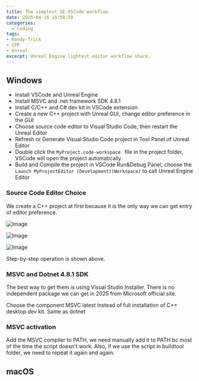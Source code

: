 ```yaml
---
title: The simplest UE-VSCode workflow
date: 2025-04-16 15:58:59
categories:
  - Coding
tags: 
- Handy-Trick
- CPP
- Unreal
excerpt: Unreal Engine lightest editor workflow share.
---
```


## Windows

* Install VSCode and Unreal Engine
* Install MSVC and .net framework SDK 4.8.1
* Install C/C++ and C# dev kit in VSCode extension
* Create a new C++ project with Unreal GUI,  change editor preference in the GUI
* Choose source code editor to Visual Studio Code, then restart the Unreal Editor
* Refresh or Generate Visual Studio Code project in Tool Panel of Unreal Editor
* Double click the `MyProject.code-workspace ` file in the project folder, VSCode will open the project automatically
* Build and Compile the project in VSCode Run&Debug Panel, choose the `Launch MyProjectEditor (Development)(Workspace)` to call Unreal Engine Editor

### Source Code Editor Choice

We create a C++ project at first because it is the only way we can get entry of editor preference.

![Image](https://github.com/user-attachments/assets/3dea22f2-fa6e-4a46-9918-740cd9c2d4e0)

![Image](https://github.com/user-attachments/assets/70d40f33-a02b-4ba1-a25e-fc09026b1677)

![Image](https://github.com/user-attachments/assets/a1b9e3db-4cb1-4bf7-9b30-abb40590f6bc)

Step-by-step operation is shown above.

### MSVC and Dotnet 4.8.1 SDK

The best way to get them is using Visual Studio Installer. There is no independent package we can get in 2025 from Microsoft official site. 

Choose the component MSVC latest instead of full installation of C++ desktop dev kit. Same as dotnet

### MSVC activation

Add the MSVC compiler to PATH, we need manually add it to PATH bc most of the time the script doesn't work. Also, if we use the script in buildtool folder, we need to repeat it again and again.

## macOS

